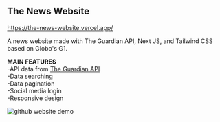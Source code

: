 ## The News Website
https://the-news-website.vercel.app/

A news website made with The Guardian API, Next JS, and Tailwind CSS based on Globo's G1.

**MAIN FEATURES** <br />
-API data from [The Guardian API](https://open-platform.theguardian.com/) <br />
-Data searching <br />
-Data pagination <br />
-Social media login <br />
-Responsive design <br />


![github website demo](https://user-images.githubusercontent.com/40894497/193134525-37adbf5a-f7a4-4199-a15f-bfacdcd35fc8.jpg)


